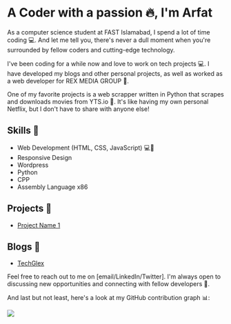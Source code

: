 # A Coder with a passion 🔥, I'm Arfat

As a computer science student at FAST Islamabad, I spend a lot of time coding 💻. And let me tell you, there's never a dull moment when you're surrounded by fellow coders and cutting-edge technology. 

I've been coding for a while now and love to work on tech projects 💻. I have developed my blogs and other personal projects, as well as worked as a web developer for REX MEDIA GROUP 💼. 

One of my favorite projects is a web scrapper written in Python that scrapes and downloads movies from YTS.io 🎥. It's like having my own personal Netflix, but I don't have to share with anyone else!

## Skills 💪
- Web Development (HTML, CSS, JavaScript) 💻🎨
- Responsive Design 
- Wordpress
- Python
- CPP
- Assembly Language x86

## Projects 🚀
- [Project Name 1](https://github.com/yourusername/project-name-1)


## Blogs 📝
- [TechGlex](https://techglex.blogspot.com)


Feel free to reach out to me on [email/LinkedIn/Twitter]. I'm always open to discussing new opportunities and connecting with fellow developers 🤝.

And last but not least, here's a look at my GitHub contribution graph 📊:

![](https://contributions.github.com/your-username/your-repository)
